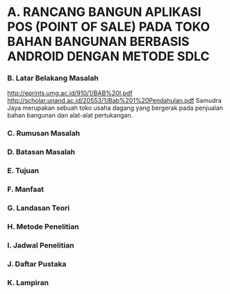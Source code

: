 # A. RANCANG BANGUN APLIKASI POS (POINT OF SALE) PADA TOKO BAHAN BANGUNAN BERBASIS ANDROID DENGAN METODE SDLC

### B. Latar Belakang Masalah
http://eprints.umg.ac.id/910/1/BAB%20I.pdf
http://scholar.unand.ac.id/20553/1/Bab%201%20Pendahulan.pdf
Samudra Jaya merupakan sebuah toko usaha dagang yang bergerak pada penjualan bahan bangunan dan alat-alat pertukangan. 

### C. Rumusan Masalah

### D. Batasan Masalah

### E. Tujuan

### F. Manfaat

### G. Landasan Teori

### H. Metode Penelitian

### I. Jadwal Penelitian

### J. Daftar Pustaka

### K. Lampiran
